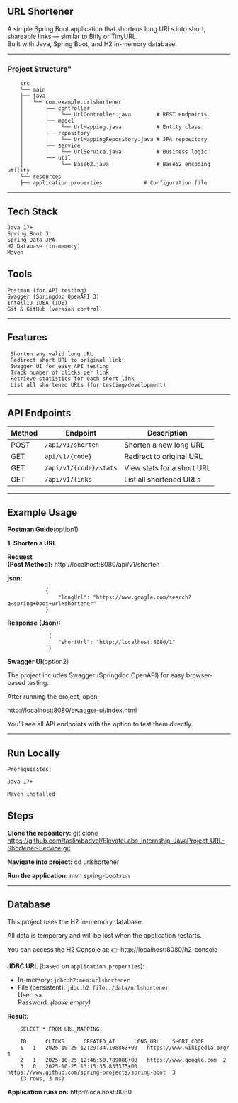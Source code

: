 ## URL Shortener

A simple Spring Boot application that shortens long URLs into short, shareable links — similar to Bitly or TinyURL.  
Built with Java, Spring Boot, and H2 in-memory database.

---

### Project Structure"

        src
        └── main
        ├── java
        │   └── com.example.urlshortener
        │       ├── controller
        │       │    └── UrlController.java        # REST endpoints
        │       ├── model
        │       │    └── UrlMapping.java           # Entity class
        │       ├── repository
        │       │    └── UrlMappingRepository.java # JPA repository
        │       ├── service
        │       │    └── UrlService.java           # Business logic
        │       └── util
        │            └── Base62.java               # Base62 encoding utility
        └── resources
        ├── application.properties             # Configuration file
                     
        

---

## Tech Stack

    Java 17+
    Spring Boot 3
    Spring Data JPA
    H2 Database (in-memory)
    Maven

## Tools
    Postman (for API testing)
    Swagger (Springdoc OpenAPI 3)
    IntelliJ IDEA (IDE)
    Git & GitHub (version control)


---

##  Features

     Shorten any valid long URL  
     Redirect short URL to original link  
     Swagger UI for easy API testing
     Track number of clicks per link  
     Retrieve statistics for each short link  
     List all shortened URLs (for testing/development)

---

##  API Endpoints

| Method  | Endpoint               | Description                |
|---------|------------------------|----------------------------|
| POST    | `/api/v1/shorten`      | Shorten a new long URL     |
| GET     | `api/v1/{code}`        | Redirect to original URL   |
| GET     | `/api/v1/{code}/stats` | View stats for a short URL |
| GET     | `/api/v1/links`        | List all shortened URLs    |

---

## Example Usage
**Postman Guide**(option1)

**1. Shorten a URL**

**Request**  
   **(Post Method):** http://localhost:8080/api/v1/shorten

   **json:**
            
                {
                    "longUrl": "https://www.google.com/search?q=spring+boot+url+shortener"
                }

**Response**
**(Json):**

                 {
                    "shortUrl": "http://localhost:8080/1"
                 }          


**Swagger UI**(option2)

The project includes Swagger (Springdoc OpenAPI) for easy browser-based testing.

After running the project, open:
    
http://localhost:8080/swagger-ui/index.html
    
You’ll see all API endpoints with the option to test them directly.
    
---


## Run Locally

    Prerequisites:
    
    Java 17+
    
    Maven installed

## Steps
 **Clone the repository:**
    git clone https://github.com/taslimbadvel/ElevateLabs_Internship_JavaProject_URL-Shortener-Service.git
        
 **Navigate into project:**
     cd urlshortener
    
 **Run the application:**
    mvn spring-boot:run

----

## Database

This project uses the H2 in-memory database.

All data is temporary and will be lost when the application restarts.

You can access the H2 Console at:
👉 http://localhost:8080/h2-console

**JDBC URL** (based on `application.properties`):
- In-memory: `jdbc:h2:mem:urlshortener`
- File (persistent): `jdbc:h2:file:./data/urlshortener`  
User: `sa`  
Password: *(leave empty)*

**Result:**
        
        SELECT * FROM URL_MAPPING;

        ID  	CLICKS  	CREATED_AT  	LONG_URL  	SHORT_CODE  
        1	1	2025-10-25 12:29:34.108863+00	https://www.wikipedia.org/	1
        2	1	2025-10-25 12:46:50.789088+00	https://www.google.com	2
        3	0	2025-10-25 13:15:35.835375+00	https://www.github.com/spring-projects/spring-boot	3
        (3 rows, 3 ms)


**Application runs on:**
 http://localhost:8080